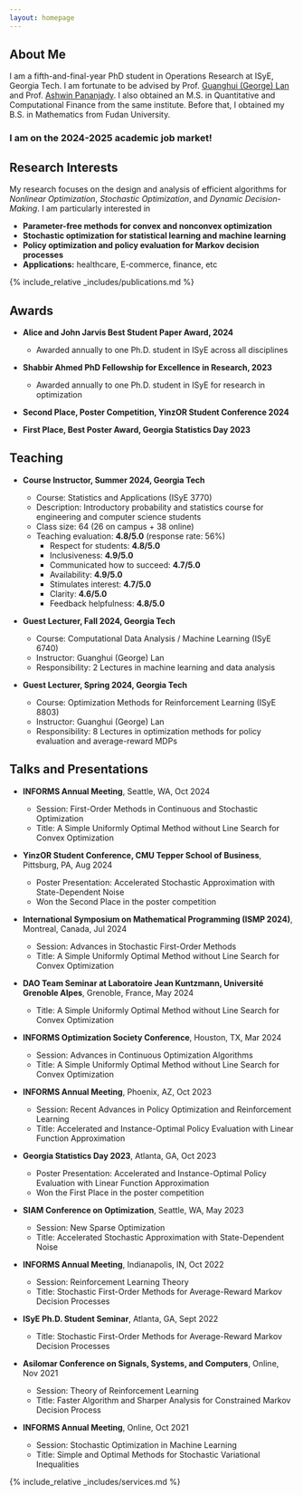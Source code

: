 ```yaml
---
layout: homepage
---
```


## About Me

I am a fifth-and-final-year PhD student in Operations Research at ISyE, Georgia Tech. I am fortunate to be advised by Prof. [Guanghui (George) Lan](https://sites.gatech.edu/guanghui-lan/) and Prof. [Ashwin Pananjady](https://sites.gatech.edu/ashwin-pananjady/). I also obtained an M.S. in Quantitative and Computational Finance from the same institute. Before that, I obtained my B.S. in Mathematics from Fudan University.

### I am on the 2024-2025 academic job market!

## Research Interests

My research focuses on the design and analysis of efficient algorithms for *Nonlinear Optimization*, *Stochastic Optimization*, and *Dynamic Decision*-*Making*. I am particularly interested in

- **Parameter-free methods for convex and nonconvex optimization** 
- **Stochastic optimization for statistical learning and machine learning**
- **Policy optimization and policy evaluation for Markov decision processes** 
- **Applications:** healthcare, E-commerce, finance, etc

{% include_relative _includes/publications.md %}

## Awards

- **Alice and John Jarvis Best Student Paper Award, 2024**
  - Awarded annually to one Ph.D. student in ISyE across all disciplines
  
- **Shabbir Ahmed PhD Fellowship for Excellence in Research, 2023**
  - Awarded annually to one Ph.D. student in ISyE for research in optimization

- **Second Place, Poster Competition, YinzOR Student Conference 2024**

- **First Place, Best Poster Award, Georgia Statistics Day 2023**

## Teaching

- **Course Instructor, Summer 2024, Georgia Tech**
  - Course: Statistics and Applications (ISyE 3770)
  - Description: Introductory probability and statistics course for engineering and computer science students
  - Class size: 64 (26 on campus + 38 online)
  - Teaching evaluation: **4.8/5.0** (response rate: 56%)
    - Respect for students: **4.8/5.0**
    - Inclusiveness: **4.9/5.0**
    - Communicated how to succeed: **4.7/5.0**
    - Availability: **4.9/5.0**
    - Stimulates interest: **4.7/5.0**
    - Clarity: **4.6/5.0**
    - Feedback helpfulness: **4.8/5.0**

- **Guest Lecturer, Fall 2024, Georgia Tech**
  - Course: Computational Data Analysis / Machine Learning (ISyE 6740)
  - Instructor: Guanghui (George) Lan
  - Responsibility: 2 Lectures in machine learning and data analysis

- **Guest Lecturer, Spring 2024, Georgia Tech**
  - Course: Optimization Methods for Reinforcement Learning (ISyE 8803)
  - Instructor: Guanghui (George) Lan
  - Responsibility: 8 Lectures in optimization methods for policy evaluation and average-reward MDPs


## Talks and Presentations

- **INFORMS Annual Meeting**, Seattle, WA, Oct 2024 
  - Session: First-Order Methods in Continuous and Stochastic Optimization 
  - Title: A Simple Uniformly Optimal Method without Line Search for Convex Optimization

- **YinzOR Student Conference, CMU Tepper School of Business**, Pittsburg, PA, Aug 2024 
  - Poster Presentation: Accelerated Stochastic Approximation with State-Dependent Noise 
  - Won the Second Place in the poster competition 

- **International Symposium on Mathematical Programming (ISMP 2024)**, Montreal, Canada, Jul 2024 
  - Session: Advances in Stochastic First-Order Methods 
  - Title: A Simple Uniformly Optimal Method without Line Search for Convex Optimization

- **DAO Team Seminar at Laboratoire Jean Kuntzmann, Université Grenoble Alpes**, Grenoble, France, May 2024 
  - Title: A Simple Uniformly Optimal Method without Line Search for Convex Optimization   
  
- **INFORMS Optimization Society Conference**, Houston, TX, Mar 2024 
  - Session: Advances in Continuous Optimization Algorithms
  - Title: A Simple Uniformly Optimal Method without Line Search for Convex Optimization 
  
- **INFORMS Annual Meeting**, Phoenix, AZ, Oct 2023 
  - Session: Recent Advances in Policy Optimization and Reinforcement Learning 
  - Title: Accelerated and Instance-Optimal Policy Evaluation with Linear Function Approximation

- **Georgia Statistics Day 2023**, Atlanta, GA, Oct 2023 
  - Poster Presentation: Accelerated and Instance-Optimal Policy Evaluation with Linear Function Approximation 
  - Won the First Place in the poster competition 
  
- **SIAM Conference on Optimization**, Seattle, WA, May 2023 
  - Session: New Sparse Optimization 
  - Title: Accelerated Stochastic Approximation with State-Dependent Noise 
  
- **INFORMS Annual Meeting**, Indianapolis, IN, Oct 2022 
  - Session: Reinforcement Learning Theory 
  - Title: Stochastic First-Order Methods for Average-Reward Markov Decision Processes 
  
- **ISyE Ph.D. Student Seminar**, Atlanta, GA, Sept 2022 
  - Title: Stochastic First-Order Methods for Average-Reward Markov Decision Processes 
  
- **Asilomar Conference on Signals, Systems, and Computers**, Online, Nov 2021 
  - Session: Theory of Reinforcement Learning
  - Title: Faster Algorithm and Sharper Analysis for Constrained Markov Decision Process 
  
- **INFORMS Annual Meeting**, Online, Oct 2021 
  - Session: Stochastic Optimization in Machine Learning 
  - Title: Simple and Optimal Methods for Stochastic Variational Inequalities 
  



{% include_relative _includes/services.md %}
